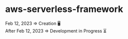 # aws-serverless-framework

Feb 12, 2023 => Creation :desktop_computer: <br />
After Feb 12, 2023 => Development in Progress :hourglass_flowing_sand: 
